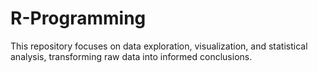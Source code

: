 # R-Programming
This repository focuses on data exploration, visualization, and statistical analysis, transforming raw data into informed conclusions.
